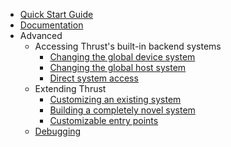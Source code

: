  * [Quick Start Guide](https://github.com/thrust/thrust/wiki/Quick-Start-Guide)
 * [Documentation](https://github.com/thrust/thrust/wiki/Documentation)
 * Advanced
   * Accessing Thrust's built-in backend systems
     * [Changing the global device system](https://github.com/thrust/thrust/wiki/Device-Backends)
     * [Changing the global host system](https://github.com/thrust/thrust/wiki/Host-Backends)
     * [Direct system access](https://github.com/thrust/thrust/wiki/Direct-System-Access)
   * Extending Thrust
     * [Customizing an existing system](https://github.com/thrust/thrust/wiki/Derived-Systems)
     * [Building a completely novel system](https://github.com/thrust/thrust/wiki/Standalone-Systems)
     * [Customizable entry points](https://github.com/thrust/thrust/wiki/Dispatch-Targets)
   * [Debugging](https://github.com/thrust/thrust/wiki/Debugging)